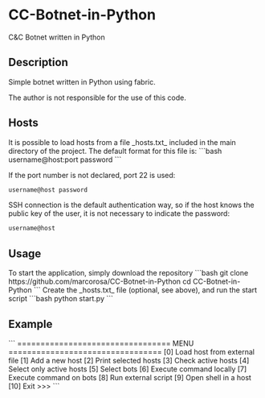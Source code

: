 # CC-Botnet-in-Python
C&#38;C Botnet written in Python

<h2>Description</h2>
Simple botnet written in Python using fabric. 
<p>
The author is not responsible for the use of this code.

<h2>Hosts</h2>
It is possible to load hosts from a file _hosts.txt_ included in the main directory of the project.
The default format for this file is:
```bash
username@host:port password
```

If the port number is not declared, port 22 is used:
```bash
username@host password
```
SSH connection is the default authentication way, so if the host knows the public key of the user, it is not necessary to indicate the password:
```bash
username@host
```

<h2>Usage</h2>
To start the application, simply download the repository
```bash
git clone https://github.com/marcorosa/CC-Botnet-in-Python
cd CC-Botnet-in-Python
```
Create the _hosts.txt_ file (optional, see above), and run the start script
```bash
python start.py
```

<h2>Example</h2>
```
=================================
MENU
=================================
[0] Load host from external file
[1] Add a new host
[2] Print selected hosts
[3] Check active hosts
[4] Select only active hosts
[5] Select bots
[6] Execute command locally
[7] Execute command on bots
[8] Run external script
[9] Open shell in a host
[10] Exit
>>> 
```
